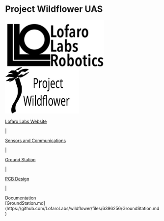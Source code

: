 <!DOCTYPE HTML>
<html>
  <head>
    <meta charset="UTF-8">
  </head>
  <body>
    <!--Main Header-->
    <h1> Project Wildflower UAS </h1>
    <!--Logos-->
    <p float="left">
      <img src="Images\Logos\LofaroLabsLogo.svg" height="150px">
      <img src="Images\Logos\Project_Wildflower.svg" height="150px">
    </p>
    <!--Link Bar-->
    <nav float="left">
      <a href="http://lofarolabs.com/" target="_blank">Lofaro Labs Website</a>
      <p> | </p>
      <a href="http://lofarolabs.com/" target="_blank">Sensors and Communications</a>
      <p> | </p>
      <a href="http://lofarolabs.com/" target="_blank">Ground Station</a>
      <p> | </p>
      <a href="http://lofarolabs.com/" target="_blank">PCB Design</a>
      <p> | </p>
      <a href="http://lofarolabs.com/" target="_blank">Documentation</a>
    </nav>
    [GroundStation.md](https://github.com/LofaroLabs/wildflower/files/6396256/GroundStation.md)
    </body>
</html>
